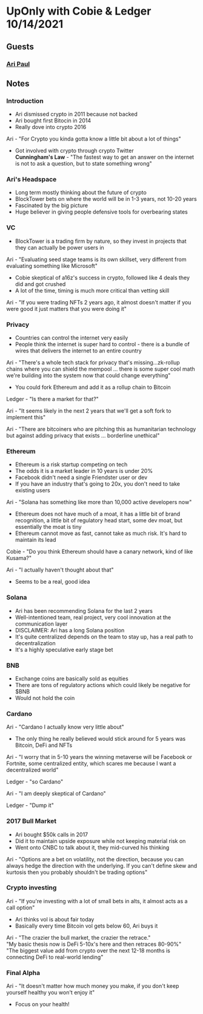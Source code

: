 # UpOnly with Cobie & Ledger 10/14/2021
## Guests

### [**Ari Paul**](https://twitter.com/AriDavidPaul)

## Notes

### Introduction

- Ari dismissed crypto in 2011 because not backed </br>
- Ari bought first Bitocin in 2014 </br>
- Really dove into crypto 2016 </br>

Ari - "For Crypto you kinda gotta know a little bit about a lot of things" 

- Got involved with crypto through crypto Twitter </br>
**Cunningham's Law** - "The fastest way to get an answer on the internet is not to ask a question, but to state something wrong"

### Ari's Headspace 

- Long term mostly thinking about the future of crypto </br>
- BlockTower bets on where the world will be in 1-3 years, not 10-20 years </br>
- Fascinated by the big picture
- Huge believer in giving people defensive tools for overbearing states

### VC

- BlockTower is a trading firm by nature, so they invest in projects that they can actually be power users in

Ari - "Evaluating seed stage teams is its own skillset, very different from evaluating something like Microsoft"

- Cobie skeptical of a16z's success in crypto, followed like 4 deals they did and got crushed
- A lot of the time, timing is much more critical than vetting skill

Ari - "If you were trading NFTs 2 years ago, it almost doesn't matter if you were good it just matters that you were doing it" 

### Privacy 

- Countries can control the internet very easily
- People think the internet is super hard to control - there is a bundle of wires that delivers the internet to an entire country

Ari - "There's a whole tech stack for privacy that's missing...zk-rollup chains where you can shield the mempool ... there is some super cool math we're building into the system now that could change everything" 

- You could fork Ethereum and add it as a rollup chain to Bitcoin

Ledger - "Is there a market for that?"

Ari - "It seems likely in the next 2 years that we'll get a soft fork to implement this"

Ari - "There are bitcoiners who are pitching this as humanitarian technology but against adding privacy that exists ... borderline unethical"

### Ethereum 

- Ethereum is a risk startup competing on tech
- The odds it is a market leader in 10 years is under 20%
- Facebook didn't need a single Friendster user or dev
- If you have an industry that's going to 20x, you don't need to take existing users

Ari - "Solana has something like more than 10,000 active developers now"

- Ethereum does not have much of a moat, it has a little bit of brand recognition, a little bit of regulatory head start, some dev moat, but essentially the moat is tiny
- Ethereum cannot move as fast, cannot take as much risk. It's hard to maintain its lead

Cobie - "Do you think Ethereum should have a canary network, kind of like Kusama?"

Ari - "I actually haven't thought about that"

- Seems to be a real, good idea

### Solana

- Ari has been recommending Solana for the last 2 years
- Well-intentioned team, real project, very cool innovation at the communication layer
- DISCLAIMER: Ari has a long Solana position
- It's quite centralized depends on the team to stay up, has a real path to decentralization
- It's a highly speculative early stage bet

### BNB

- Exchange coins are basically sold as equities
- There are tons of regulatory actions which could likely be negative for $BNB
- Would not hold the coin

### Cardano

Ari - "Cardano I actually know very little about"

- The only thing he really believed would stick around for 5 years was Bitcoin, DeFi and NFTs

Ari - "I worry that in 5-10 years the winning metaverse will be Facebook or Fortnite, some centralized entity, which scares me because I want a decentralized world"

Ledger - "so Cardano"

Ari - "I am deeply skeptical of Cardano"

Ledger - "Dump it"

### 2017 Bull Market

- Ari bought $50k calls in 2017 
- Did it to maintain upside exposure while not keeping material risk on
- Went onto CNBC to talk about it, they mid-curved his thinking

Ari - "Options are a bet on volatility, not the direction, because you can always hedge the direction with the underlying. If you can't define skew and kurtosis then you probably shouldn't be trading options"

### Crypto investing

Ari - "If you're investing with a lot of small bets in alts, it almost acts as a call option"

- Ari thinks vol is about fair today
- Basically every time Bitcoin vol gets below 60, Ari buys it

Ari - "The crazier the bull market, the crazier the retrace."<br>
"My basic thesis now is DeFi 5-10x's here and then retraces 80-90%"<br>
"The biggest value add from crypto over the next 12-18 months is connecting DeFi to real-world lending"

### Final Alpha

Ari - "It doesn't matter how much money you make, if you don't keep yourself healthy you won't enjoy it"

- Focus on your health!
